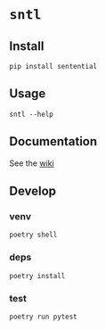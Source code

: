# `sntl` 

## Install
`pip install sentential`

## Usage
`sntl --help`

## Documentation
See the [wiki](https://github.com/wheegee/sentential/wiki)

## Develop
### venv
`poetry shell`

### deps
`poetry install`

### test
`poetry run pytest`


